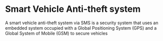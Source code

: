 # Smart Vehicle Anti-theft system

A smart vehicle anti-theft system via SMS is a security system that uses an embedded system occupied with a Global Positioning System (GPS) and a Global System of Mobile (GSM) to secure vehicles